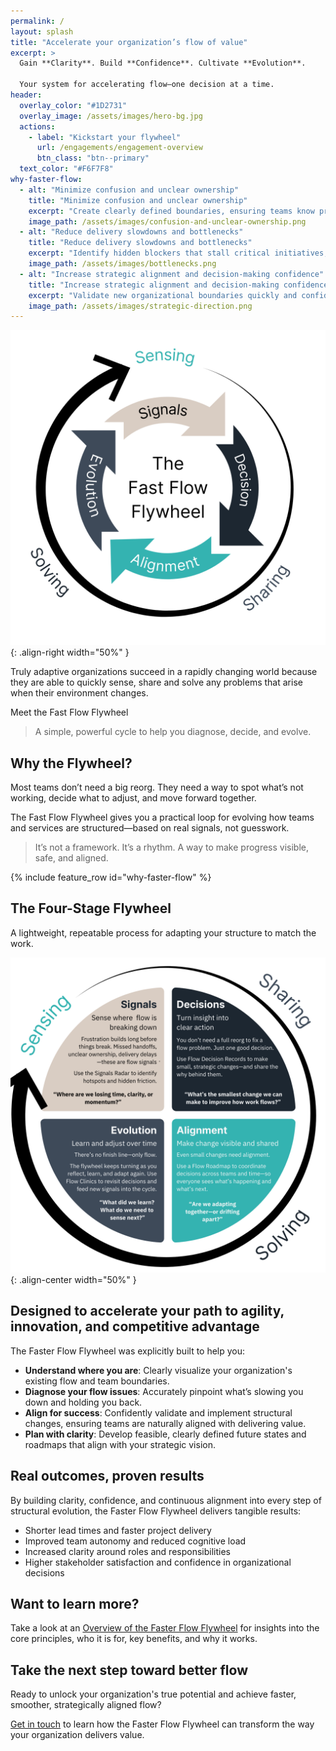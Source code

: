 ```yaml
---
permalink: /
layout: splash
title: "Accelerate your organization’s flow of value"
excerpt: > 
  Gain **Clarity**. Build **Confidence**. Cultivate **Evolution**.

  Your system for accelerating flow—one decision at a time.
header:
  overlay_color: "#1D2731"
  overlay_image: /assets/images/hero-bg.jpg
  actions:
    - label: "Kickstart your flywheel"
      url: /engagements/engagement-overview
      btn_class: "btn--primary"
  text_color: "#F6F7F8"
why-faster-flow:
  - alt: "Minimize confusion and unclear ownership"
    title: "Minimize confusion and unclear ownership"
    excerpt: "Create clearly defined boundaries, ensuring teams know precisely what they're responsible for and can confidently take ownership."
    image_path: /assets/images/confusion-and-unclear-ownership.png
  - alt: "Reduce delivery slowdowns and bottlenecks"
    title: "Reduce delivery slowdowns and bottlenecks"
    excerpt: "Identify hidden blockers that stall critical initiatives, enabling smoother and faster value delivery."
    image_path: /assets/images/bottlenecks.png
  - alt: "Increase strategic alignment and decision-making confidence"
    title: "Increase strategic alignment and decision-making confidence"
    excerpt: "Validate new organizational boundaries quickly and confidently, ensuring every decision supports your strategic priorities." 
    image_path: /assets/images/strategic-direction.png
---
```


![Fast Flow Flywheel](/assets/images/fast-flow-flywheel-white-bg.png){: .align-right width="50%" }

Truly adaptive organizations succeed in a rapidly changing world because they are able to quickly sense, share and solve any problems that arise when their environment changes.

Meet the Fast Flow Flywheel

> A simple, powerful cycle to help you diagnose, decide, and evolve.

## Why the Flywheel?

Most teams don’t need a big reorg.
They need a way to spot what’s not working, decide what to adjust, and move forward together.

The Fast Flow Flywheel gives you a practical loop for evolving how teams and services are structured—based on real signals, not guesswork.

> It’s not a framework. It’s a rhythm. A way to make progress visible, safe, and aligned.

{% include feature_row id="why-faster-flow" %}

## The Four-Stage Flywheel

A lightweight, repeatable process for adapting your structure to match the work.

![Fast Flow Flywheel](/assets/images/flywheel-stages.png){: .align-center width="50%" }

## Designed to accelerate your path to agility, innovation, and competitive advantage

The Faster Flow Flywheel was explicitly built to help you:

- **Understand where you are**: Clearly visualize your organization's existing flow and team boundaries.
- **Diagnose your flow issues**: Accurately pinpoint what’s slowing you down and holding you back.
- **Align for success**: Confidently validate and implement structural changes, ensuring teams are naturally aligned with delivering value.
- **Plan with clarity**: Develop feasible, clearly defined future states and roadmaps that align with your strategic vision.

## Real outcomes, proven results

By building clarity, confidence, and continuous alignment into every step of structural evolution, the Faster Flow Flywheel delivers tangible results:

- Shorter lead times and faster project delivery
- Improved team autonomy and reduced cognitive load
- Increased clarity around roles and responsibilities
- Higher stakeholder satisfaction and confidence in organizational decisions

## Want to learn more?

Take a look at an [Overview of the Faster Flow Flywheel](/overview) for insights into the core principles, who it is for, key benefits, and why it works.

## Take the next step toward better flow

Ready to unlock your organization's true potential and achieve faster, smoother, strategically aligned flow?

[Get in touch](/contact) to learn how the Faster Flow Flywheel can transform the way your organization delivers value.
